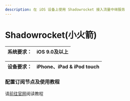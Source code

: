 ```yaml
---
description: 在 iOS 设备上使用 Shadowrocket 接入流量中继服务
---
```


# Shadowrocket\(小火箭\)

| 系统要求： | iOS 9.0及以上  |
| :--- | :--- |




| 设备要求： | iPhone、iPad & iPod touch |
| :--- | :--- |


### 配置订阅节点及使用教程

请[前往官网](https://vmec.online/user/tutorial?os=ios&client=shadowrocket)阅读教程



